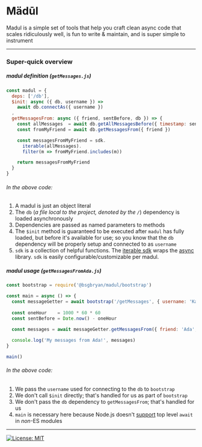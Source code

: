 # Mädūl

Madul is a simple set of tools that help you craft clean async code that scales ridiculously well, is fun to write & maintain, and is super simple to instrument

---

### Super-quick overview

##### madul definition (`getMessages.js`)
```js
const madul = {
  deps: ['/db'],
  $init: async ({ db, username }) =>
    await db.connectAs({ username })
  ,
  getMessagesFrom: async ({ friend, sentBefore, db }) => {
    const allMessages  = await db.getAllMessagesBefore({ timestamp: sentBefore })
    const fromMyFriend = await db.getMessagesFrom({ friend })

    const messagesFromMyFriend = sdk.
      iterable(allMessages).
      filter(m => fromMyFriend.includes(m))

    return messagesFromMyFriend
  }
}
```
###### In the above code:

1. A madul is just an object literal
1. The `db` (_a file local to the project, denoted by the `/`_) dependency is loaded asynchronously
1. Dependencies are passed as named parameters to methods
1. The `$init` method is guaranteed to be executed after `madul` has fully loaded, but before it's available for use; so you know that the `db` dependency will be properly setup and connected to as `username`
1. `sdk` is a collection of helpful functions. The [iterable sdk](https://github.com/bsgbryan/madul/blob/master/sdk/Iterable.js) wraps the [async](https://www.npmjs.com/package/async) library. `sdk` is easily configurable/customizable per madul.

##### madul usage (`getMessagesFromAda.js`)
```js
const bootstrap = require('@bsgbryan/madul/bootstrap')

const main = async () => {
  const messageGetter = await bootstrap('/getMessages', { username: 'KatherineJohnson' })
  
  const oneHour    = 1000 * 60 * 60
  const sentBefore = Date.now() - oneHour
  
  const messages = await messageGetter.getMessagesFrom({ friend: 'Ada', sentBefore })

  console.log('My messages from Ada!', messages)
}

main()
```

###### In the above code:

1. We pass the `username` used for connecting to the `db` to `bootstrap`
1. We don't call `$init` directly; that's handled for us as part of `bootstrap`
1. We don't pass the `db` dependency to `getMessagesFrom`; that's handled for us
1. `main` is necessary here because Node.js doesn't [support](https://dev.to/mikeesto/top-level-await-in-node-2jad) top level `await` in _non_-ES modules

---

[![License: MIT](https://img.shields.io/badge/License-MIT-yellow.svg)](https://opensource.org/licenses/MIT)
